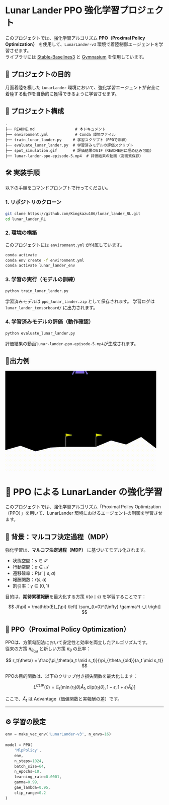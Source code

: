 # Lunar Lander PPO 強化学習プロジェクト

このプロジェクトでは、強化学習アルゴリズム **PPO（Proximal Policy Optimization）** を使用して、`LunarLander-v3` 環境で着陸制御エージェントを学習させます。  
ライブラリには [Stable-Baselines3](https://github.com/DLR-RM/stable-baselines3) と [Gymnasium](https://gymnasium.farama.org/) を使用しています。


## 🎯 プロジェクトの目的

月面着陸を模した `LunarLander` 環境において、強化学習エージェントが安全に着陸する動作を自動的に獲得できるように学習させます。


## 📁 プロジェクト構成
```
.
├── README.md                  # 本ドキュメント
├── environment.yml            # Conda 環境ファイル
├── train_lunar_lander.py     # 学習スクリプト（PPOで訓練）
├── evaluate_lunar_lander.py  # 学習済みモデルの評価スクリプト
├── spot_simulation.gif       # 評価結果のGIF（README用に埋め込み可能）
├── lunar-lander-ppo-episode-5.mp4  # 評価結果の動画（高画質保存）

```

## 🛠️ 実装手順

以下の手順をコマンドプロンプトで行ってください。

### 1. リポジトリのクローン

```bash
git clone https://github.com/Kingkazu106/lunar_lander_RL.git
cd lunar_lander_RL
```
### 2. 環境の構築
このプロジェクトには `environment.yml` が付属しています。

```bash
conda activate
conda env create -f environment.yml
conda activate lunar_lander_env
```

### 3. 学習の実行（モデルの訓練）
```bash
python train_lunar_lander.py
```
学習済みモデルは `ppo_lunar_lander.zip` として保存されます。
学習ログは `lunar_lander_tensorboard/` に出力されます。

### 4. 学習済みモデルの評価（動作確認）
```bash
python evaluate_lunar_lander.py
```
評価結果の動画`lunar-lander-ppo-episode-5.mp4`が生成されます。
## 🎥出力例

![Spot Simulation](https://github.com/Kingkazu106/lunar_lander_RL/blob/main/spot_simulation.gif)


# 🌌 PPO による LunarLander の強化学習

このプロジェクトでは、強化学習アルゴリズム「Proximal Policy Optimization（PPO）」を用いて、LunarLander 環境におけるエージェントの制御を学習させます。



## 📘 背景：マルコフ決定過程（MDP）

強化学習は、**マルコフ決定過程（MDP）** に基づいてモデル化されます。

- 状態空間：$s \in \mathcal{S}$
- 行動空間：$a \in \mathcal{A}$
- 遷移確率：$P(s' \mid s, a)$
- 報酬関数：$r(s, a)$
- 割引率：$\gamma \in [0, 1)$

目的は、**期待累積報酬**を最大化する方策 $\pi(a \mid s)$ を学習することです：

$$
J(\pi) = \mathbb{E}_{\pi} \left[ \sum_{t=0}^{\infty} \gamma^t r_t \right]
$$



## 🤖 PPO（Proximal Policy Optimization）

PPOは、方策勾配法において安定性と効率を両立したアルゴリズムです。  
従来の方策 $\pi_{\theta_{old}}$ と新しい方策 $\pi_\theta$ の比率：

$$
r_t(\theta) = \frac{\pi_\theta(a_t \mid s_t)}{\pi_{\theta_{old}}(a_t \mid s_t)}
$$

PPOの目的関数は、以下のクリップ付き損失関数を最大化します：

$$
L^{CLIP}(\theta) = \mathbb{E}_t \left[ 
\min\left( 
r_t(\theta) \hat{A}_t, 
\text{clip}(r_t(\theta), 1 - \epsilon, 1 + \epsilon) \hat{A}_t 
\right) 
\right]
$$

ここで、$\hat{A}_t$ は Advantage（価値関数と実報酬の差）です。

---

## ⚙️ 学習の設定

```python
env = make_vec_env('LunarLander-v3', n_envs=16)

model = PPO(
    'MlpPolicy', 
    env, 
    n_steps=1024,
    batch_size=64,
    n_epochs=10,
    learning_rate=0.0001,
    gamma=0.99,
    gae_lambda=0.95,
    clip_range=0.2
)
